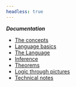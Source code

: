 ```yaml
---
headless: true
---
```


<!-- Links need trailing "/" to make styling of the link
        to the current page to have the intended effect -->

***Documentation***

- [The concepts](/pt-logic-concepts/)
- [Language basics](/language-intro/)
- [The Language](/language-intro/)
- [Inference](/inference/)
- [Theorems](/theorems/)
- [Logic through pictures](/logic-pix-intro/)
- [Technical notes](/tech-notes/)
